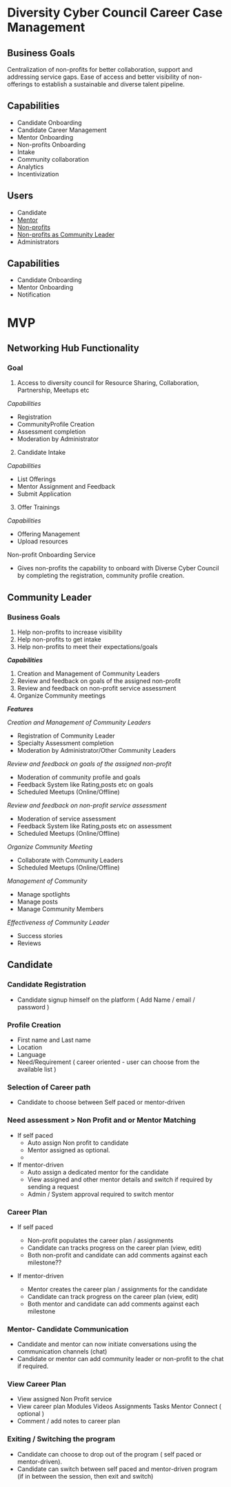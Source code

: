 # Diversity Cyber Council Career Case Management

## Business Goals

Centralization of non-profits for better collaboration, support and addressing service gaps.
Ease of access and better visibility of non-offerings to establish a sustainable and diverse talent pipeline.

## Capabilities
  - Candidate Onboarding
  - Candidate Career Management
  - Mentor Onboarding
  - Non-profits Onboarding
  - Intake
  - Community collaboration
  - Analytics
  - Incentivization

## Users
  - Candidate
  - [Mentor](https://github.com/ShunyaByZero/katas/tree/main/Mentor%20Scenarios)
  - [Non-profits](https://github.com/ShunyaByZero/katas/tree/main/Non%20Profit%20Scenarios)
  - [Non-profits as Community Leader](https://github.com/ShunyaByZero/katas/tree/main/Community%20Leader%20Scenarios)
  - Administrators

## Capabilities
  - Candidate Onboarding
  - Mentor Onboarding
  - Notification
# MVP

## Networking Hub Functionality

### Goal
1. Access to diversity council for Resource Sharing, Collaboration, Partnership, Meetups etc

*Capabilities*
- Registration
- CommunityProfile Creation
- Assessment completion
- Moderation by Administrator

2. Candidate Intake

*Capabilities*
- List Offerings
- Mentor Assignment and Feedback
- Submit Application

3. Offer Trainings

*Capabilities*
- Offering Management
- Upload resources


Non-profit Onboarding Service

- Gives non-profits the capability to onboard with Diverse Cyber Council by completing the registration, community profile creation.

## Community Leader

### Business Goals
  1. Help non-profits to increase visibility
  2. Help non-profits to get intake
  3. Help non-profits to meet their expectations/goals

***Capabilities***
  1. Creation and Management of Community Leaders
  2. Review and feedback on goals of the assigned non-profit
  3. Review and feedback on non-profit service assessment
  4. Organize Community meetings

***Features***

*Creation and Management of Community Leaders*
- Registration of Community Leader
- Specialty Assessment completion
- Moderation by Administrator/Other Community Leaders

*Review and feedback on goals of the assigned non-profit*
- Moderation of community profile and goals
- Feedback System like Rating,posts etc on goals
- Scheduled Meetups (Online/Offline)

*Review and feedback on non-profit service assessment*
- Moderation of service assessment 
- Feedback System like Rating,posts etc on assessment
- Scheduled Meetups (Online/Offline)

*Organize Community Meeting*
- Collaborate with Community Leaders
- Scheduled Meetups (Online/Offline)

*Management of Community*
- Manage spotlights
- Manage posts
- Manage Community Members

*Effectiveness of Community Leader*
- Success stories
- Reviews



## Candidate

### Candidate Registration
 - Candidate signup himself on the platform ( Add Name / email / password )

### Profile Creation
- First name and Last name
- Location
- Language
- Need/Requirement ( career oriented - user can choose from the available list )

### Selection of Career path
- Candidate to choose between Self paced or mentor-driven

### Need assessment > Non Profit and or Mentor Matching
- If self paced
   - Auto assign Non profit to candidate 
   - Mentor assigned as optional.
   -
- If mentor-driven
   - Auto assign a dedicated mentor for the candidate
   - View assigned and other mentor details and switch if required by sending a request
   - Admin / System approval required to switch mentor

### Career Plan
- If self paced
   - Non-profit populates the career plan / assignments
   - Candidate can tracks progress on the career plan (view, edit)
   - Both non-profit and candidate can add comments against each milestone??

- If mentor-driven
   - Mentor creates the career plan / assignments for the candidate
   - Candidate can track progress on the career plan (view, edit)
   - Both mentor and candidate can add comments against each milestone

   
### Mentor- Candidate Communication
   - Candidate and mentor can now initiate conversations using the communication channels (chat)
   - Candidate or mentor can add community leader or non-profit to the chat if required.

### View Career Plan
- View assigned Non Profit service
- View career plan
            Modules
            Videos
            Assignments
           Tasks
           Mentor Connect ( optional )
- Comment / add notes to career plan

### Exiting / Switching the program
- Candidate can choose to drop out of the program ( self paced or mentor-driven).
- Candidate can switch between self paced and mentor-driven program (if in between the session, then exit and switch)

